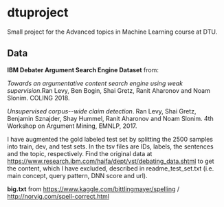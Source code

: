 # dtuproject
Small project for the Advanced topics in Machine Learning course at DTU.


## Data


**IBM Debater Argument Search Engine Dataset** from:

*Towards an argumentative content search engine using weak supervision*.Ran Levy, Ben Bogin, Shai Gretz, Ranit Aharonov and Noam Slonim. COLING 2018.

*Unsupervised corpus--wide claim detection*. Ran Levy, Shai Gretz, Benjamin Sznajder, Shay Hummel, Ranit Aharonov and Noam Slonim. 4th Workshop on Argument Mining, EMNLP, 2017.

I have augmented the gold labeled test set by splitting the 2500 samples into train, dev, and test sets. In the tsv files are IDs, labels, the sentences and the topic, respectively. Find the original data at https://www.research.ibm.com/haifa/dept/vst/debating_data.shtml to get the content, which I have excluded, described in readme_test_set.txt (i.e. main concept, query pattern, DNN score and url).


**big.txt** from https://www.kaggle.com/bittlingmayer/spelling / http://norvig.com/spell-correct.html
